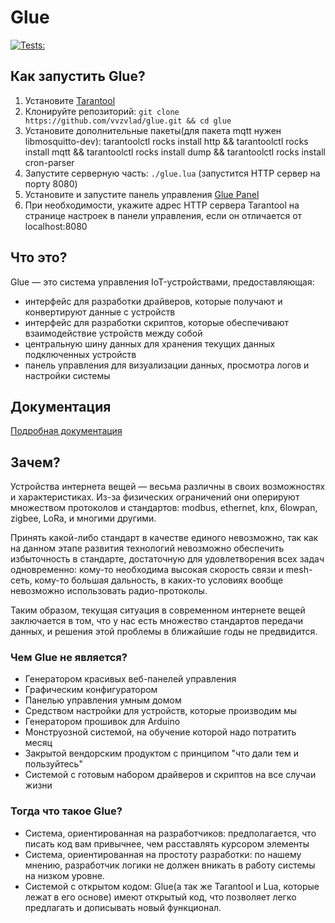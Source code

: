 # Glue
[![Tests:](https://travis-ci.org/glial-iot/glue.svg?branch=develop)](https://travis-ci.org/glial-iot/glue)

## Как запустить Glue?

1. Установите [Tarantool](https://www.tarantool.io/en/download/)
1. Клонируйте репозиторий: ```git clone https://github.com/vvzvlad/glue.git && cd glue```
1. Установите дополнительные пакеты(для пакета mqtt нужен libmosquitto-dev): tarantoolctl rocks install http && tarantoolctl rocks install mqtt && tarantoolctl rocks install dump && tarantoolctl rocks install cron-parser
1. Запустите серверную часть: ```./glue.lua``` (запустится HTTP сервер на порту 8080)
1. Установите и запустите панель управления [Glue Panel](https://github.com/glial-iot/glue_panel)
1. При необходимости, укажите адрес HTTP сервера Tarantool на странице настроек в панели управления, если он отличается от localhost:8080

## Что это?
Glue — это система управления IoT-устройствами, предоставляющая:
- интерфейс для разработки драйверов, которые получают и конвертируют данные с устройств
- интерфейс для разработки скриптов, которые обеспечивают взаимодействие устройств между собой
- центральную шину данных для хранения текущих данных подключенных устройств
- панель управления для визуализации данных, просмотра логов и настройки системы

## Документация

[Подробная документация](https://github.com/glial-iot/glue_docs)

## Зачем?
Устройства интернета вещей — весьма различны в своих возможностях и характеристиках. Из-за физических ограничений они оперируют множеством протоколов и стандартов: modbus, ethernet, knx, 6lowpan, zigbee, LoRa, и многими другими.

Принять какой-либо стандарт в качестве единого невозможно, так как на данном этапе развития технологий невозможно обеспечить избыточность в стандарте, достаточную для удовлетворения всех задач одновременно: кому-то необходима высокая скорость связи и mesh-сеть, кому-то большая дальность, в каких-то условиях вообще невозможно использовать радио-протоколы.

Таким образом, текущая ситуация в современном интернете вещей заключается в том, что у нас есть множество стандартов передачи данных, и решения этой проблемы в ближайшие годы не предвидится.

### Чем Glue не является?
- Генератором красивых веб-панелей управления
- Графическим конфигуратором
- Панелью управления умным домом
- Средством настройки для устройств, которые производим мы
- Генератором прошивок для Arduino
- Монструозной системой, на обучение которой надо потратить месяц
- Закрытой вендорским продуктом с принципом "что дали тем и пользуйтесь"
- Системой с готовым набором драйверов и скриптов на все случаи жизни

### Тогда что такое Glue?
- Система, ориентированная на разработчиков: предполагается, что писать код вам привычнее, чем расставлять курсором элементы
- Система, ориентированная на простоту разработки: по нашему мнению, разработчик логики не должен вникать в работу системы на низком уровне.
- Системой с открытом кодом: Glue(а так же Tarantool и Lua, которые лежат в его основе) имеют открытый код, что позволяет легко предлагать и дописывать новый функционал.
